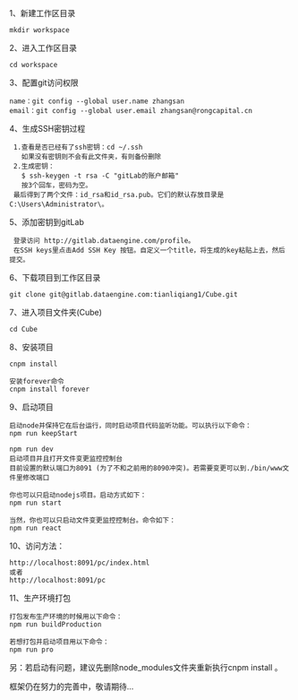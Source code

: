 1、新建工作区目录
 
    mkdir workspace 
2、进入工作区目录
 
    cd workspace 
3、配置git访问权限

	name：git config --global user.name zhangsan
    email：git config --global user.email zhangsan@rongcapital.cn
4、生成SSH密钥过程
	 
     1.查看是否已经有了ssh密钥：cd ~/.ssh
	   如果没有密钥则不会有此文件夹，有则备份删除
     2.生成密钥：
       $ ssh-keygen -t rsa -C "gitLab的账户邮箱"
       按3个回车，密码为空。
     最后得到了两个文件：id_rsa和id_rsa.pub。它们的默认存放目录是C:\Users\Administrator\。

5、添加密钥到gitLab

     登录访问 http://gitlab.dataengine.com/profile。
     在SSH keys里点击Add SSH Key 按钮。自定义一个title，将生成的key粘贴上去，然后提交。 

6、下载项目到工作区目录    
	
	git clone git@gitlab.dataengine.com:tianliqiang1/Cube.git

7、进入项目文件夹(Cube)

	cd Cube
8、安装项目

	cnpm install 

    安装forever命令
    cnpm install forever 

9、启动项目
     
    启动node并保持它在后台运行，同时启动项目代码监听功能。可以执行以下命令：
    npm run keepStart 

    npm run dev  
    启动项目并且打开文件变更监控控制台
    目前设置的默认端口为8091 (为了不和之前用的8090冲突)。若需要变更可以到./bin/www文件里修改端口 

    你也可以只启动nodejs项目。启动方式如下：
    npm run start

    当然，你也可以只启动文件变更监控控制台。命令如下：
    npm run react


10、访问方法：

    http://localhost:8091/pc/index.html 
    或者 
    http://localhost:8091/pc

11、生产环境打包

    打包发布生产环境的时候用以下命令：
    npm run buildProduction

    若想打包并启动项目用以下命令：
    npm run pro

另：若启动有问题，建议先删除node_modules文件夹重新执行cnpm install 。


 框架仍在努力的完善中，敬请期待...